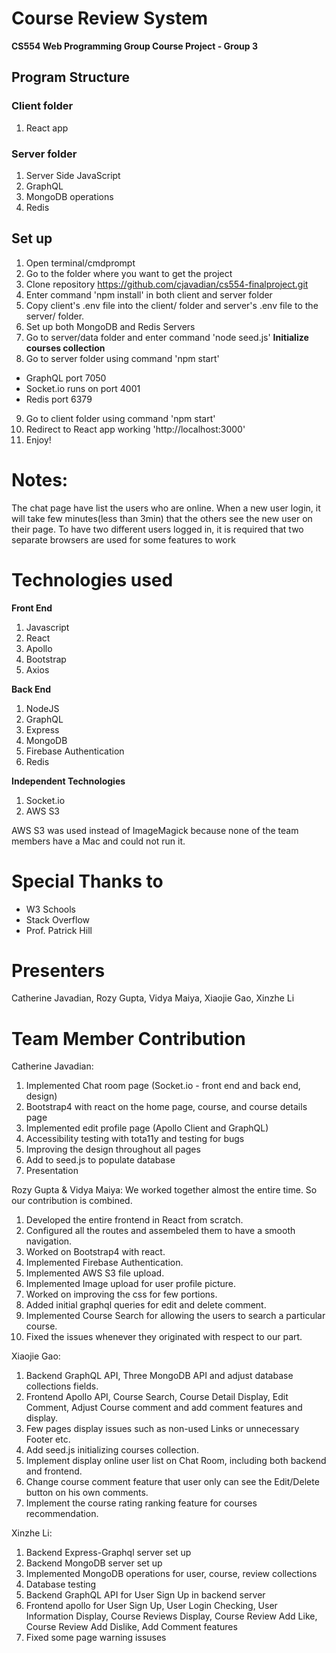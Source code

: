 # Course Review System

**CS554 Web Programming Group Course Project - Group 3**

## Program Structure

### Client folder ###
1. React app

### Server folder ###
1. Server Side JavaScript
2. GraphQL
3. MongoDB operations
4. Redis

## Set up 
1. Open terminal/cmdprompt
2. Go to the folder where you want to get the project
3. Clone repository https://github.com/cjavadian/cs554-finalproject.git
4. Enter command 'npm install' in both client and server folder
5. Copy client's .env file into the client/ folder and server's .env file to the server/ folder.
6. Set up both MongoDB and Redis Servers
7. Go to server/data folder and enter command 'node seed.js' **Initialize courses collection**
8. Go to server folder using command 'npm start'
- GraphQL port 7050 
- Socket.io runs on port 4001
- Redis port 6379
9. Go to client folder using command 'npm start'
10. Redirect to React app working 'http://localhost:3000' 
11. Enjoy!

# Notes:
The chat page have list the users who are online. When a new user login, it will take few minutes(less than 3min) that the others see the new user on their page.
To have two different users logged in, it is required that two separate browsers are used for some features to work

# Technologies used

**Front End**

1. Javascript
2. React
3. Apollo
4. Bootstrap
5. Axios

**Back End**
1. NodeJS
2. GraphQL
3. Express
4. MongoDB
5. Firebase Authentication
6. Redis

**Independent Technologies**
1. Socket.io
2. AWS S3

AWS S3 was used instead of ImageMagick because none of the team members have a Mac and could not run it.

# Special Thanks to
- W3 Schools
- Stack Overflow
- Prof. Patrick Hill

# Presenters
Catherine Javadian, Rozy Gupta, Vidya Maiya, Xiaojie Gao, Xinzhe Li


# Team Member Contribution

Catherine Javadian:

1. Implemented Chat room page (Socket.io - front end and back end, design)
2. Bootstrap4 with react on the home page, course, and course details page
3. Implemented edit profile page (Apollo Client and GraphQL)
4. Accessibility testing with tota11y and testing for bugs
5. Improving the design throughout all pages
6. Add to seed.js to populate database
7. Presentation

Rozy Gupta & Vidya Maiya: We worked together almost the entire time. So our contribution is combined. 

1. Developed the entire frontend in React from scratch.
2. Configured all the routes and assembeled them to have a smooth navigation.
3. Worked on Bootstrap4 with react.
4. Implemented Firebase Authentication.
5. Implemented AWS S3 file upload.
6. Implemented Image upload for user profile picture.
7. Worked on improving the css for few portions.
8. Added initial graphql queries for edit and delete comment.
9. Implemented Course Search for allowing the users to search a particular course.
10. Fixed the issues whenever they originated with respect to our part.


Xiaojie Gao:

1. Backend GraphQL API, Three MongoDB API and adjust database collections fields. 
2. Frontend Apollo API, Course Search, Course Detail Display, Edit Comment, Adjust Course comment and add comment features and display. 
3. Few pages display issues such as non-used Links or unnecessary Footer etc.
4. Add seed.js initializing courses collection.
5. Implement display online user list on Chat Room, including both backend and frontend.
6. Change course comment feature that user only can see the Edit/Delete button on his own comments.
7. Implement the course rating ranking feature for courses recommendation.


Xinzhe Li: 

1. Backend Express-Graphql server set up 
2. Backend MongoDB server set up
3. Implemented MongoDB operations for user, course, review collections
4. Database testing
5. Backend GraphQL API for User Sign Up in backend server
6. Frontend apollo for User Sign Up, User Login Checking, User Information Display, Course Reviews Display, Course Review Add Like, Course Review Add Dislike, Add Comment features
7. Fixed some page warning issuses

